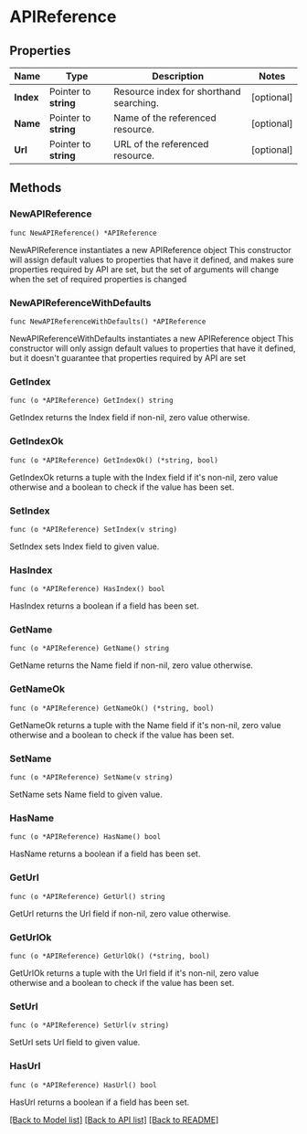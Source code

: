 # APIReference

## Properties

Name | Type | Description | Notes
------------ | ------------- | ------------- | -------------
**Index** | Pointer to **string** | Resource index for shorthand searching. | [optional] 
**Name** | Pointer to **string** | Name of the referenced resource. | [optional] 
**Url** | Pointer to **string** | URL of the referenced resource. | [optional] 

## Methods

### NewAPIReference

`func NewAPIReference() *APIReference`

NewAPIReference instantiates a new APIReference object
This constructor will assign default values to properties that have it defined,
and makes sure properties required by API are set, but the set of arguments
will change when the set of required properties is changed

### NewAPIReferenceWithDefaults

`func NewAPIReferenceWithDefaults() *APIReference`

NewAPIReferenceWithDefaults instantiates a new APIReference object
This constructor will only assign default values to properties that have it defined,
but it doesn't guarantee that properties required by API are set

### GetIndex

`func (o *APIReference) GetIndex() string`

GetIndex returns the Index field if non-nil, zero value otherwise.

### GetIndexOk

`func (o *APIReference) GetIndexOk() (*string, bool)`

GetIndexOk returns a tuple with the Index field if it's non-nil, zero value otherwise
and a boolean to check if the value has been set.

### SetIndex

`func (o *APIReference) SetIndex(v string)`

SetIndex sets Index field to given value.

### HasIndex

`func (o *APIReference) HasIndex() bool`

HasIndex returns a boolean if a field has been set.

### GetName

`func (o *APIReference) GetName() string`

GetName returns the Name field if non-nil, zero value otherwise.

### GetNameOk

`func (o *APIReference) GetNameOk() (*string, bool)`

GetNameOk returns a tuple with the Name field if it's non-nil, zero value otherwise
and a boolean to check if the value has been set.

### SetName

`func (o *APIReference) SetName(v string)`

SetName sets Name field to given value.

### HasName

`func (o *APIReference) HasName() bool`

HasName returns a boolean if a field has been set.

### GetUrl

`func (o *APIReference) GetUrl() string`

GetUrl returns the Url field if non-nil, zero value otherwise.

### GetUrlOk

`func (o *APIReference) GetUrlOk() (*string, bool)`

GetUrlOk returns a tuple with the Url field if it's non-nil, zero value otherwise
and a boolean to check if the value has been set.

### SetUrl

`func (o *APIReference) SetUrl(v string)`

SetUrl sets Url field to given value.

### HasUrl

`func (o *APIReference) HasUrl() bool`

HasUrl returns a boolean if a field has been set.


[[Back to Model list]](../README.md#documentation-for-models) [[Back to API list]](../README.md#documentation-for-api-endpoints) [[Back to README]](../README.md)


